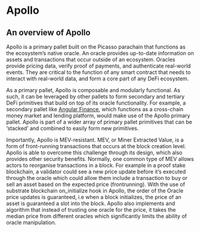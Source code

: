 # Apollo

## An overview of Apollo

Apollo is a primary pallet built on the Picasso parachain that functions as the ecosystem’s native oracle. An oracle provides up-to-date information on assets and transactions that occur outside of an ecosystem. Oracles provide pricing data, verify proof of payments, and authenticate real-world events. They are critical to the function of any smart contract that needs to interact with real-world data, and form a core part of any DeFi ecosystem.

As a primary pallet, Apollo is composable and modularly functional. As such, it can be leveraged by other pallets to form secondary and tertiary DeFi primitives that build on top of its oracle functionality. For example, a secondary pallet like [Angular Finance](angular.finance), which functions as a cross-chain money market and lending platform, would make use of the Apollo primary pallet. Apollo is part of a wider array of primary pallet primitives that can be ‘stacked’ and combined to easily form new primitives.

Importantly, Apollo is MEV-resistant. MEV, or Miner Extracted Value, is a form of front-running transactions that occurs at the block creation level. Apollo is able to overcome this challenge through its design, which also provides other security benefits. Normally, one common type of MEV allows actors to reorganise transactions in a block. For example in a proof stake blockchain, a validator could see a new price update before it’s executed through the oracle which could allow them include a transaction to buy or sell an asset based on the expected price (frontrunning). With the use of substrate blockchain on_initialize hook in Apollo, the order of the Oracle price updates is guaranteed, i.e when a block initializes, the price of an asset is guaranteed a slot into the block. Apollo also implements and algorithm that instead of trusting one oracle for the price, it takes the median price from different oracles which significantly limits the ability of oracle manipulation.